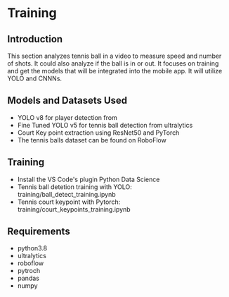 
# Training

## Introduction
This section analyzes tennis ball in a video to measure speed and number of shots. It could also analyze if the ball is in or out. It focuses on training and get the models that will be integrated into the mobile app. It will utilize YOLO and CNNNs. 

## Models and Datasets Used
* YOLO v8 for player detection from 
* Fine Tuned YOLO v5 for tennis ball detection from ultralytics
* Court Key point extraction using ResNet50 and PyTorch
* The tennis balls dataset can be found on RoboFlow

## Training
* Install the VS Code's plugin Python Data Science
* Tennis ball detetion training with YOLO: training/ball_detect_training.ipynb
* Tennis court keypoint with Pytorch: training/court_keypoints_training.ipynb

## Requirements
* python3.8
* ultralytics
* roboflow
* pytroch
* pandas
* numpy 
